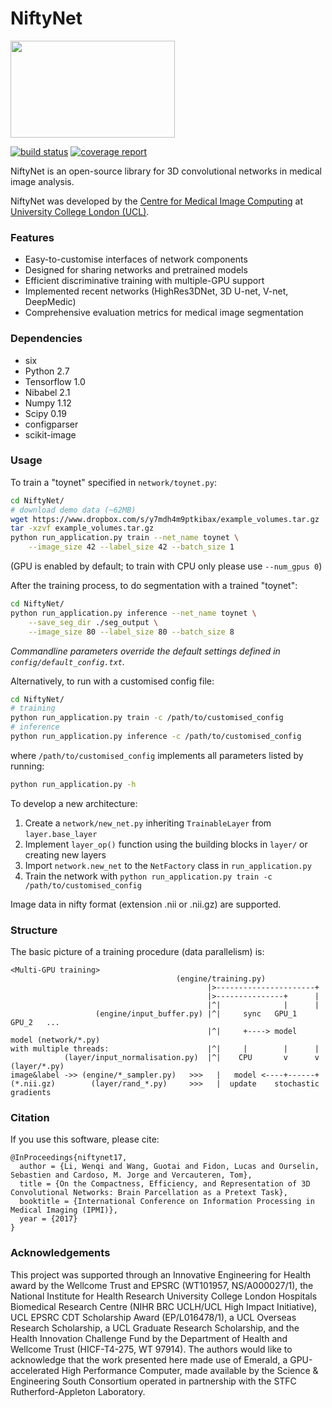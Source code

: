 # NiftyNet
<img src="https://cmiclab.cs.ucl.ac.uk/CMIC/NiftyNet/raw/master/niftynet-logo.png" width="263" height="155">

[![build status](https://cmiclab.cs.ucl.ac.uk/CMIC/NiftyNet/badges/master/build.svg)](https://cmiclab.cs.ucl.ac.uk/CMIC/NiftyNet/commits/master)
[![coverage report](https://cmiclab.cs.ucl.ac.uk/CMIC/NiftyNet/badges/master/coverage.svg)](https://cmiclab.cs.ucl.ac.uk/CMIC/NiftyNet/commits/master)

NiftyNet is an open-source library for 3D convolutional networks in medical image analysis.

NiftyNet was developed by the [Centre for Medical Image Computing][cmic] at
[University College London (UCL)][ucl].

### Features
* Easy-to-customise interfaces of network components
* Designed for sharing networks and pretrained models
* Efficient discriminative training with multiple-GPU support
* Implemented recent networks (HighRes3DNet, 3D U-net, V-net, DeepMedic)
* Comprehensive evaluation metrics for medical image segmentation


### Dependencies
* six
* Python 2.7
* Tensorflow 1.0
* Nibabel 2.1
* Numpy 1.12
* Scipy 0.19
* configparser
* scikit-image


### Usage
To train a "toynet" specified in `network/toynet.py`:
``` sh
cd NiftyNet/
# download demo data (~62MB)
wget https://www.dropbox.com/s/y7mdh4m9ptkibax/example_volumes.tar.gz
tar -xzvf example_volumes.tar.gz
python run_application.py train --net_name toynet \
    --image_size 42 --label_size 42 --batch_size 1
```
(GPU is enabled by default; to train with CPU only please use `--num_gpus 0`)

After the training process, to do segmentation with a trained "toynet":
``` sh
cd NiftyNet/
python run_application.py inference --net_name toynet \
    --save_seg_dir ./seg_output \
    --image_size 80 --label_size 80 --batch_size 8
```
*Commandline parameters override the default settings defined in `config/default_config.txt`.*

Alternatively, to run with a customised config file:
``` sh
cd NiftyNet/
# training
python run_application.py train -c /path/to/customised_config
# inference
python run_application.py inference -c /path/to/customised_config
```
where `/path/to/customised_config` implements all parameters listed by running:
```sh
python run_application.py -h
```

To develop a new architecture:
1. Create a `network/new_net.py` inheriting `TrainableLayer` from `layer.base_layer`
1. Implement `layer_op()` function using the building blocks in `layer/` or creating new layers
1. Import `network.new_net` to the `NetFactory` class in `run_application.py`
1. Train the network with `python run_application.py train -c /path/to/customised_config`


Image data in nifty format (extension .nii or .nii.gz) are supported.

### Structure
The basic picture of a training procedure (data parallelism) is:
```
<Multi-GPU training>
                                     (engine/training.py)
                                            |>----------------------+
                                            |>---------------+      |
                                            |^|              |      |
                   (engine/input_buffer.py) |^|     sync   GPU_1  GPU_2   ...
                                            |^|     +----> model  model (network/*.py)
with multiple threads:                      |^|     |        |      |
            (layer/input_normalisation.py)  |^|    CPU       v      v (layer/*.py)
image&label ->> (engine/*_sampler.py)   >>>   |   model <----+------+
(*.nii.gz)        (layer/rand_*.py)     >>>   |  update    stochastic gradients
```

### Citation
If you use this software, please cite:
```
@InProceedings{niftynet17,
  author = {Li, Wenqi and Wang, Guotai and Fidon, Lucas and Ourselin, Sebastien and Cardoso, M. Jorge and Vercauteren, Tom},
  title = {On the Compactness, Efficiency, and Representation of 3D Convolutional Networks: Brain Parcellation as a Pretext Task},
  booktitle = {International Conference on Information Processing in Medical Imaging (IPMI)},
  year = {2017}
}
```


### Acknowledgements
This project was supported through an Innovative Engineering for Health award by
the Wellcome Trust and EPSRC (WT101957, NS/A000027/1), the National Institute
for Health Research University College London Hospitals Biomedical Research
Centre (NIHR BRC UCLH/UCL High Impact Initiative), UCL EPSRC CDT Scholarship
Award (EP/L016478/1), a UCL Overseas Research Scholarship, a UCL Graduate
Research Scholarship, and the Health Innovation Challenge Fund by the
Department of Health and Wellcome Trust (HICF-T4-275, WT 97914). The authors
would like to acknowledge that the work presented here made use of Emerald, a
GPU-accelerated High Performance Computer, made available by the Science &
Engineering South Consortium operated in partnership with the STFC
Rutherford-Appleton Laboratory.

[cmic]: http://cmic.cs.ucl.ac.uk
[ucl]: http://www.ucl.ac.uk

